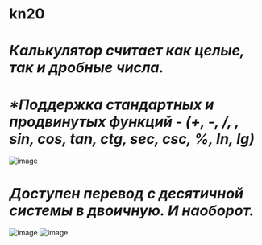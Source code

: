 ﻿# kn20

___***Калькулятор считает как целые, так и дробные числа.***___
===================

___***Поддержка стандартных и продвинутых функций - (+, -, /, *, sin, cos, tan, ctg, sec, csc, %, ln, lg)***___
===================
![image](https://user-images.githubusercontent.com/84195621/122643875-f41f9f00-d11a-11eb-8ae3-b298b0313c8f.png)

___***Доступен перевод с десятичной системы в двоичную. И наоборот.***___
===================
![image](https://user-images.githubusercontent.com/84195621/122643963-56789f80-d11b-11eb-931d-b70c9c9cee4a.png)
![image](https://user-images.githubusercontent.com/84195621/122643972-5bd5ea00-d11b-11eb-86b0-e9634c5f60c5.png)
